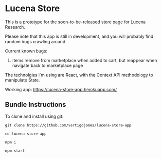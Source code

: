 # Lucena Store

This is a prototype for the soon-to-be-released store page for Lucena Research.

Please note that this app is still in development, and you will probably find random bugs crawling around.

Current known bugs:

1. Items remove from marketplace when added to cart, but reappear when navigate back to marketplace page

The technolgies I'm using are React, with the Context API methodology to manipulate State.

Working app: https://lucena-store-app.herokuapp.com/

## Bundle Instructions

To clone and install using git:

```
git clone https://github.com/vertigojones/lucena-store-app
```

```
cd lucena-store-app
```

```
npm i
```

```
npm start
```
